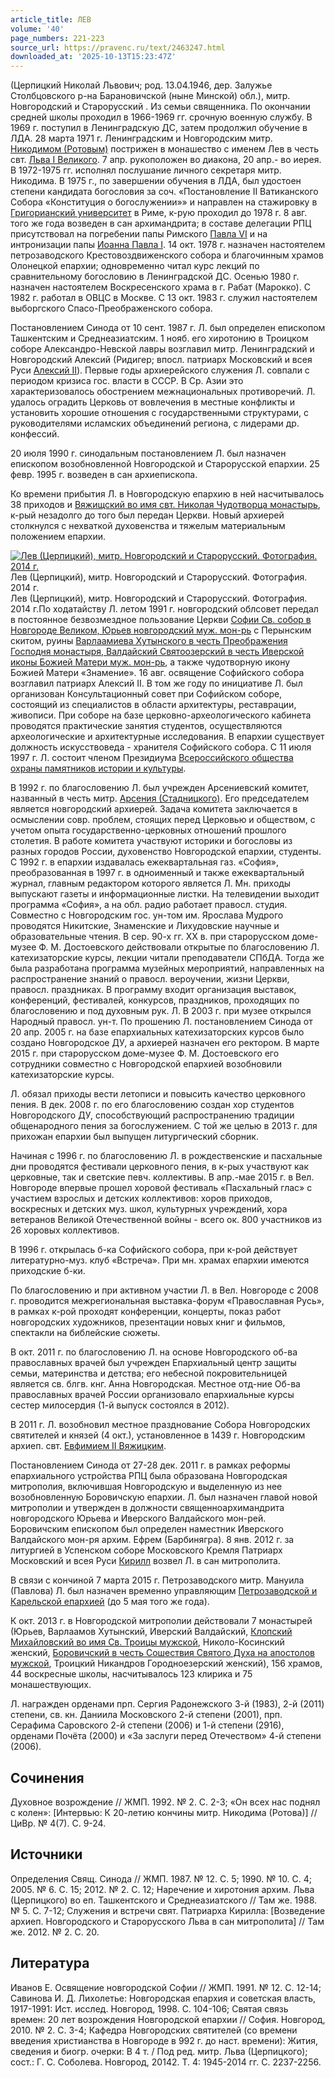 ```yaml
---
article_title: ЛЕВ
volume: '40'
page_numbers: 221-223
source_url: https://pravenc.ru/text/2463247.html
downloaded_at: '2025-10-13T15:23:47Z'
---
```


(Церпицкий Николай Львович; род. 13.04.1946, дер. Залужье Столбцовского р-на Барановичской (ныне Минской) обл.),
митр. Новгородский и Старорусский
. Из семьи священника. По окончании средней школы проходил в 1966-1969 гг. срочную военную службу. В 1969 г. поступил в Ленинградскую ДС, затем продолжил обучение в ЛДА. 28 марта 1971 г. Ленинградским и Новгородским митр. [Никодимом (Ротовым)](https://pravenc.ru/text/Никодим.html) пострижен в монашество с именем Лев в честь свт. [Льва I Великого](<https://pravenc.ru/text/Лев I Великий.html>). 7 апр. рукоположен во диакона, 20 апр.- во иерея. В 1972-1975 гг. исполнял послушание личного секретаря митр. Никодима. В 1975 г., по завершении обучения в ЛДА, был удостоен степени кандидата богословия за соч. «Постановление II Ватиканского Собора «Конституция о богослужении»» и направлен на стажировку в [Григорианский университет](<https://pravenc.ru/text/Григорианский университет.html>) в Риме, к-рую проходил до 1978 г. 8 авг. того же года возведен в сан архимандрита; в составе делегации РПЦ присутствовал на погребении папы Римского [Павла VI](<https://pravenc.ru/text/Павел VI.html>) и на интронизации папы [Иоанна Павла I](<https://pravenc.ru/text/Иоанн Павл I.html>). 14 окт. 1978 г. назначен настоятелем петрозаводского Крестовоздвиженского собора и благочинным храмов Олонецкой епархии; одновременно читал курс лекций по сравнительному богословию в Ленинградской ДС. Осенью 1980 г. назначен настоятелем Воскресенского храма в г. Рабат (Марокко). С 1982 г. работал в ОВЦС в Москве. С 13 окт. 1983 г. служил настоятелем выборгского Спасо-Преображенского собора.

Постановлением Синода от 10 сент. 1987 г. Л. был определен епископом Ташкентским и Среднеазиатским. 1 нояб. его хиротонию в Троицком соборе Александро-Невской лавры возглавил митр. Ленинградский и Новгородский Алексий (Ридигер; впосл. патриарх Московский и всея Руси [Алексий II](<https://pravenc.ru/text/Алексий II.html>)). Первые годы архиерейского служения Л. совпали с периодом кризиса гос. власти в СССР. В Ср. Азии это характеризовалось обострением межнациональных противоречий. Л. удалось оградить Церковь от вовлечения в местные конфликты и установить хорошие отношения с государственными структурами, с руководителями исламских объединений региона, с лидерами др. конфессий.

20 июля 1990 г. синодальным постановлением Л. был назначен епископом возобновленной Новгородской и Старорусской епархии. 25 февр. 1995 г. возведен в сан архиепископа.

Ко времени прибытия Л. в Новгородскую епархию в ней насчитывалось 38 приходов и [Вяжищский во имя свт. Николая Чудотворца монастырь](<https://pravenc.ru/text/Вяжищский во имя свт  Николая Чудотворца монастырь.html>), к-рый незадолго до того был передан Церкви. Новый архиерей столкнулся с нехваткой духовенства и тяжелым материальным положением епархии.

[![Лев (Церпицкий), митр. Новгородский и Старорусский. Фотография. 2014 г.](https://pravenc.ru/data/2019/08/18/1236506572/i200.jpg "Кликните для увеличения картинки")](https://pravenc.ru/data/2019/08/18/1236506572/i400.jpg)Лев (Церпицкий), митр. Новгородский и Старорусский. Фотография. 2014 г.  
Лев (Церпицкий), митр. Новгородский и Старорусский. Фотография. 2014 г.По ходатайству Л. летом 1991 г. новгородский облсовет передал в постоянное безвозмездное пользование Церкви [Софии Св. собор в Новгороде Великом, Юрьев новгородский муж. мон-рь](<https://pravenc.ru/text/Софии Св  собор в Новгороде Великом  Юрьев новгородский муж  мон-рь.html>) с Перынским скитом, руины [Варлаамиева Хутынского в честь Преображения Господня монастыря, Валдайский Святоозерский в честь Иверской иконы Божией Матери муж. мон-рь](<https://pravenc.ru/text/Варлаамиева Хутынского в честь Преображения Господня монастыря  Валдайский Святоозерский в честь Иверской иконы Божией Матери муж  мон-рь.html>), а также чудотворную икону Божией Матери «Знамение». 16 авг. освящение Софийского собора возглавил патриарх Алексий II. В том же году по инициативе Л. был организован Консультационный совет при Софийском соборе, состоящий из специалистов в области архитектуры, реставрации, живописи. При соборе на базе церковно-археологического кабинета проводятся практические занятия студентов, осуществляются археологические и архитектурные исследования. В епархии существует должность искусствоведа - хранителя Софийского собора. С 11 июля 1997 г. Л. состоит членом Президиума [Всероссийского общества охраны памятников истории и культуры](<https://pravenc.ru/text/Всероссийского общества охраны памятников истории и культуры.html>).

В 1992 г. по благословению Л. был учрежден Арсениевский комитет, названный в честь митр. [Арсения (Стадницкого)](<https://pravenc.ru/text/Арсения (Стадницкого).html>). Его председателем является новгородский архиерей. Задача комитета заключается в осмыслении совр. проблем, стоящих перед Церковью и обществом, с учетом опыта государственно-церковных отношений прошлого столетия. В работе комитета участвуют историки и богословы из разных городов России, духовенство Новгородской епархии, студенты. С 1992 г. в епархии издавалась ежеквартальная газ. «София», преобразованная в 1997 г. в одноименный и также ежеквартальный журнал, главным редактором которого является Л. Мн. приходы выпускают газеты и информационные листки. На телевидении выходит программа «София», а на обл. радио работает правосл. студия. Совместно с Новгородским гос. ун-том им. Ярослава Мудрого проводятся Никитские, Знаменские и Лихудовские научные и образовательные чтения. В сер. 90-х гг. XX в. при старорусском доме-музее Ф. М. Достоевского действовали открытые по благословению Л. катехизаторские курсы, лекции читали преподаватели СПбДА. Тогда же была разработана программа музейных мероприятий, направленных на распространение знаний о правосл. вероучении, жизни Церкви, правосл. праздниках. В программу входит организация выставок, конференций, фестивалей, конкурсов, праздников, проходящих по благословению и под духовным рук. Л. В 2003 г. при музее открылся Народный правосл. ун-т. По прошению Л. постановлением Синода от 20 апр. 2005 г. на базе епархиальных катехизаторских курсов было создано Новгородское ДУ, а архиерей назначен его ректором. В марте 2015 г. при старорусском доме-музее Ф. М. Достоевского его сотрудники совместно с Новгородской епархией возобновили катехизаторские курсы.

Л. обязал приходы вести летописи и повысить качество церковного пения. В дек. 2008 г. по его благословению создан хор студентов Новгородского ДУ, способствующий распространению традиции общенародного пения за богослужением. С той же целью в 2013 г. для прихожан епархии был выпущен литургический сборник.

Начиная с 1996 г. по благословению Л. в рождественские и пасхальные дни проводятся фестивали церковного пения, в к-рых участвуют как церковные, так и светские певч. коллективы. В апр.-мае 2015 г. в Вел. Новгороде впервые прошел хоровой фестиваль «Пасхальный глас» с участием взрослых и детских коллективов: хоров приходов, воскресных и детских муз. школ, культурных учреждений, хора ветеранов Великой Отечественной войны - всего ок. 800 участников из 26 хоровых коллективов.

В 1996 г. открылась б-ка Софийского собора, при к-рой действует литературно-муз. клуб «Встреча». При мн. храмах епархии имеются приходские б-ки.

По благословению и при активном участии Л. в Вел. Новгороде с 2008 г. проводится межрегиональная выставка-форум «Православная Русь», в рамках к-рой проходят конференции, концерты, показ работ новгородских художников, презентации новых книг и фильмов, спектакли на библейские сюжеты.

В окт. 2011 г. по благословению Л. на основе Новгородского об-ва православных врачей был учрежден Епархиальный центр защиты семьи, материнства и детства; его небесной покровительницей является св. блгв. кнг. Анна Новгородская. Местное отд-ние Об-ва православных врачей России организовало епархиальные курсы сестер милосердия (1-й выпуск состоялся в 2012).

В 2011 г. Л. возобновил местное празднование Собора Новгородских святителей и князей (4 окт.), установленное в 1439 г. Новгородским архиеп. свт. [Евфимием II Вяжицким](<https://pravenc.ru/text/Евфимием II Вяжицким.html>).

Постановлением Синода от 27-28 дек. 2011 г. в рамках реформы епархиального устройства РПЦ была образована Новгородская митрополия, включившая Новгородскую и выделенную из нее возобновленную Боровичскую епархии. Л. был назначен главой новой митрополии и утвержден в должности священноархимандрита новгородского Юрьева и Иверского Валдайского мон-рей. Боровичским епископом был определен наместник Иверского Валдайского мон-ря архим. Ефрем (Барбинягра). 8 янв. 2012 г. за литургией в Успенском соборе Московского Кремля Патриарх Московский и всея Руси [Кирилл](https://pravenc.ru/text/Кирилл.html) возвел Л. в сан митрополита.

В связи с кончиной 7 марта 2015 г. Петрозаводского митр. Мануила (Павлова) Л. был назначен временно управляющим [Петрозаводской и Карельской епархией](<https://pravenc.ru/text/Петрозаводской и Карельской епархией.html>) (до 5 мая того же года).

К окт. 2013 г. в Новгородской митрополии действовали 7 монастырей (Юрьев, Варлаамов Хутынский, Иверский Валдайский, [Клопский Михайловский во имя Св. Троицы мужской](<https://pravenc.ru/text/Клопский Михайловский во имя Св  Троицы мужской.html>), Николо-Косинский женский, [Боровичский в честь Сошествия Святого Духа на апостолов мужской](<https://pravenc.ru/text/Боровичский в честь Сошествия Святого Духа на апостолов мужской.html>), Троицкий Никандров Городноезерский женский), 156 храмов, 44 воскресные школы, насчитывалось 123 клирика и 75 монашествующих.

Л. награжден орденами прп. Сергия Радонежского 3-й (1983), 2-й (2011) степени, св. кн. Даниила Московского 2-й степени (2001), прп. Серафима Саровского 2-й степени (2006) и 1-й степени (2916), орденами Почёта (2000) и «За заслуги перед Отечеством» 4-й степени (2006).

## Сочинения

Духовное возрождение // ЖМП. 1992. № 2. С. 2-3; «Он всех нас поднял с колен»: [Интервью: К 20-летию кончины митр. Никодима (Ротова)] // ЦиВр. № 4(7). С. 9-24.

## Источники

Определения Свящ. Синода // ЖМП. 1987. № 12. С. 5; 1990. № 10. С. 4; 2005. № 6. С. 15; 2012. № 2. С. 12; Наречение и хиротония архим. Льва (Церпицкого) во еп. Ташкентского и Среднеазиатского // Там же. 1988. № 5. С. 7-12; Служения и встречи свят. Патриарха Кирилла: [Возведение архиеп. Новгородского и Старорусского Льва в сан митрополита] // Там же. 2012. № 2. С. 20.

## Литература

Иванов Е. Освящение новгородской Софии // ЖМП. 1991. № 12. С. 12-14; Савинова И. Д. Лихолетье: Новгородская епархия и советская власть, 1917-1991: Ист. исслед. Новгород, 1998. С. 104-106; Святая связь времен: 20 лет возрождения Новгородской епархии // София. Новгород, 2010. № 2. С. 3-4; Кафедра Новгородских святителей (со времени введения христианства в Новгороде в 992 г. до наст. времени): Жития, сведения и биогр. очерки: В 4 т. / Под ред. митр. Льва (Церпицкого); сост.: Г. С. Соболева. Новгород, 20142. Т. 4: 1945-2014 гг. С. 2237-2256.
